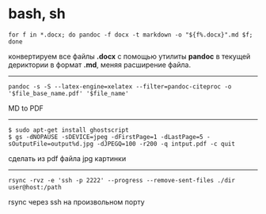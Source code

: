 bash, sh
=

```
for f in *.docx; do pandoc -f docx -t markdown -o "${f%.docx}".md $f; done
```
конвертируем все файлы **.docx**  с помощью утилиты **pandoc**  в текущей дериктории в формат **.md**, меняя расширение файла.
___
```
pandoc -s -S --latex-engine=xelatex --filter=pandoc-citeproc -o '$file_base_name.pdf' '$file_name'
```
MD to PDF
___
```
$ sudo apt-get install ghostscript
$ gs -dNOPAUSE -sDEVICE=jpeg -dFirstPage=1 -dLastPage=5 -sOutputFile=output%d.jpg -dJPEGQ=100 -r200 -q intput.pdf -c quit
```
сделать из pdf файла jpg картинки
___
```
rsync -rvz -e 'ssh -p 2222' --progress --remove-sent-files ./dir user@host:/path
```
rsync через ssh на произвольном порту
